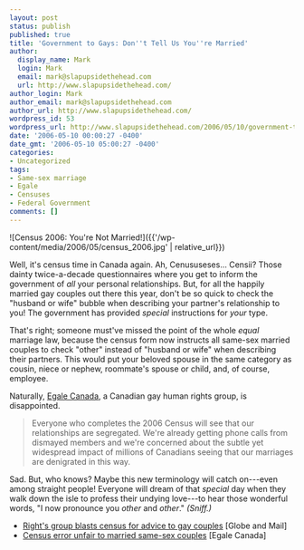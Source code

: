 ```yaml
---
layout: post
status: publish
published: true
title: 'Government to Gays: Don''t Tell Us You''re Married'
author:
  display_name: Mark
  login: Mark
  email: mark@slapupsidethehead.com
  url: http://www.slapupsidethehead.com/
author_login: Mark
author_email: mark@slapupsidethehead.com
author_url: http://www.slapupsidethehead.com/
wordpress_id: 53
wordpress_url: http://www.slapupsidethehead.com/2006/05/10/government-to-gays-dont-tell-us-youre-married/
date: '2006-05-10 00:00:27 -0400'
date_gmt: '2006-05-10 05:00:27 -0400'
categories:
- Uncategorized
tags:
- Same-sex marriage
- Egale
- Censuses
- Federal Government
comments: []
---
```

![Census 2006: You're Not Married!]({{'/wp-content/media/2006/05/census_2006.jpg' | relative_url}})

Well, it's census time in Canada again. Ah, Cenususeses... Censii? Those dainty twice-a-decade questionnaires where you get to inform the government of _all_ your personal relationships. But, for all the happily married gay couples out there this year, don't be so quick to check the "husband or wife" bubble when describing your partner's relationship to you! The government has provided _special_ instructions for _your_ type.

That's right; someone must've missed the point of the whole _equal_ marriage law, because the census form now instructs all same-sex married couples to check "other" instead of "husband or wife" when describing their partners. This would put your beloved spouse in the same category as cousin, niece or nephew, roommate's spouse or child, and, of course, employee.

Naturally, [Egale Canada](http://www.egale.ca/ "A great organisation with a weird name"), a Canadian gay human rights group, is disappointed.

> Everyone who completes the 2006 Census will see that our relationships are segregated. We're already getting phone calls from dismayed members and we're concerned about the subtle yet widespread impact of millions of Canadians seeing that our marriages are denigrated in this way.

Sad. But, who knows? Maybe this new terminology will catch on---even among straight people! Everyone will dream of that _special_ day when they walk down the isle to profess their undying love---to hear those wonderful words, "I now pronounce you _other_ and _other_." _(Sniff.)_

- [Right's group blasts census for advice to gay couples](http://www.theglobeandmail.com/servlet/story/LAC.20060505.NATS05-1/TPStory/National) [Globe and Mail]
- [Census error unfair to married same-sex couples](http://www.egale.ca/index.asp?item=1308) [Egale Canada]
